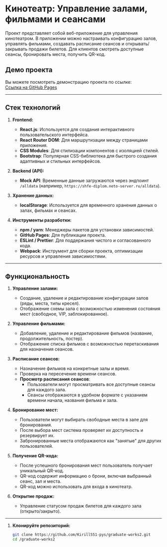 # Кинотеатр: Управление залами, фильмами и сеансами

Проект представляет собой веб-приложение для управления кинотеатром. В приложении можно настраивать конфигурацию залов, управлять фильмами, создавать расписание сеансов и открывать/закрывать продажи билетов. Для клиентов смотреть доступные сеансы, бронировать места, получить QR-код.

## Демо проекта

Вы можете посмотреть демонстрацию проекта по ссылке:  
[Ссылка на GitHub Pages](https://kirill551-pys.github.io/graduate-works2/)



---

## Стек технологий

1. **Frontend:**
   - **React.js**: Используется для создания интерактивного пользовательского интерфейса.
   - **React Router DOM**: Для маршрутизации между страницами приложения.
   - **CSS Modules**: Для стилизации компонентов с изоляцией стилей.
   - **Bootstrap**: Популярная CSS-библиотека для быстрого создания адаптивных и стильных интерфейсов.

2. **Backend (API):**
   - **Mock API**: Временные данные загружаются через эндпоинт `/alldata` (например, `https://shfe-diplom.neto-server.ru/alldata`).

3. **Хранение данных:**
   - **localStorage**: Используется для временного хранения данных о залах, фильмах и сеансах.

4. **Инструменты разработки:**
   - **npm / yarn**: Менеджеры пакетов для установки зависимостей.
   - **GitHub Pages**: Для публикации проекта.
   - **ESLint / Prettier**: Для поддержания чистого и согласованного кода.
   - **Webpack**: Инструмент для сборки проекта, оптимизации ресурсов и управления зависимостями.


---

## Функциональность

1. **Управление залами:**
   - Создание, удаление и редактирование конфигурации залов (ряды, места, типы кресел).
   - Отображение схемы зала с возможностью изменения состояния мест (свободное, VIP, заблокированное).

2. **Управление фильмами:**
   - Добавление, удаление и редактирование фильмов (название, продолжительность, постер).
   - Отображение списка фильмов с возможностью перетаскивания для назначения сеансов.

3. **Расписание сеансов:**
   - Назначение фильмов на конкретные залы и время.
   - Проверка на пересечение времени сеансов.
   - **Просмотр расписания сеансов**:
     - Пользователи могут просматривать все доступные сеансы для каждого зала.
     - Сеансы отображаются в удобном формате с указанием времени начала, названия фильма и зала.

4. **Бронирование мест:**
   - Пользователи могут выбирать свободные места в зале для бронирования.
   - После выбора мест система проверяет их доступность и резервирует их.
   - Забронированные места отображаются как "занятые" для других пользователей.

5. **Получение QR-кода:**
   - После успешного бронирования мест пользователь получает уникальный QR-код.
   - QR-код содержит информацию о брони, включая выбранный сеанс, зал и места.
   - QR-код можно использовать для входа в кинотеатр.

6. **Открытие продаж:**
   - Управление статусом продаж билетов для каждого зала (открыто/закрыто).
---


1. **Клонируйте репозиторий:**
   ```bash
   git clone https://github.com/Kirill551-pys/graduate-works2.git
   cd /graduate-works2